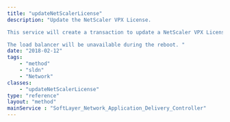 ```yaml
---
title: "updateNetScalerLicense"
description: "Update the NetScaler VPX License. 

This service will create a transaction to update a NetScaler VPX License.  After the license is updated the load balancer will reboot in order to apply the newly issued license 

The load balancer will be unavailable during the reboot. "
date: "2018-02-12"
tags:
    - "method"
    - "sldn"
    - "Network"
classes:
    - "updateNetScalerLicense"
type: "reference"
layout: "method"
mainService : "SoftLayer_Network_Application_Delivery_Controller"
---
```

